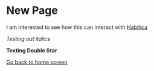 # New Page #

I am interested to see how this can interact with [Habitica](https://habitica.com)

*Testing out italics*

**Texting Double Star**

[Go back to home screen](https://pgsystemtester.github.io/hello-world/)
